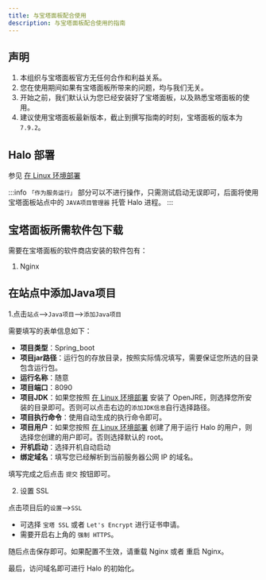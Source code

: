 ```yaml
---
title: 与宝塔面板配合使用
description: 与宝塔面板配合使用的指南
---
```


## 声明

1. 本组织与宝塔面板官方无任何合作和利益关系。
2. 您在使用期间如果有宝塔面板所带来的问题，均与我们无关。
3. 开始之前，我们默认认为您已经安装好了宝塔面板，以及熟悉宝塔面板的使用。
4. 建议使用宝塔面板最新版本，截止到撰写指南的时刻，宝塔面板的版本为 `7.9.2`。

## Halo 部署

参见 [在 Linux 环境部署](/getting-started/install/linux)

:::info
`「作为服务运行」` 部分可以不进行操作，只需测试启动无误即可，后面将使用宝塔面板站点中的 `JAVA项目管理器` 托管 Halo 进程。
:::

## 宝塔面板所需软件包下载

需要在宝塔面板的软件商店安装的软件包有：

1. Nginx

## 在站点中添加Java项目

1.点击`站点`-->`Java项目`-->`添加Java项目`

需要填写的表单信息如下：

- **项目类型**：Spring_boot
- **项目jar路径**：运行包的存放目录，按照实际情况填写，需要保证您所选的目录包含运行包。
- **运行名称**：随意
- **项目端口**：8090
- **项目JDK**：如果您按照 [在 Linux 环境部署](/getting-started/install/linux) 安装了 OpenJRE，则选择您所安装的目录即可。否则可以点击右边的`添加JDK信息`自行选择路径。
- **项目执行命令**：使用自动生成的执行命令即可。
- **项目用户**：如果您按照 [在 Linux 环境部署](/getting-started/install/linux) 创建了用于运行 Halo 的用户，则选择您创建的用户即可。否则选择默认的 root。
- **开机启动**：选择开机自动启动
- **绑定域名**：填写您已经解析到当前服务器公网 IP 的域名。

填写完成之后点击 `提交` 按钮即可。

2. 设置 SSL

点击项目后的`设置`-->`SSL`

- 可选择 `宝塔 SSL` 或者 `Let's Encrypt` 进行证书申请。
- 需要开启右上角的 `强制 HTTPS`。

随后点击保存即可。如果配置不生效，请重载 Nginx 或者 重启 Nginx。

最后，访问域名即可进行 Halo 的初始化。

